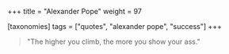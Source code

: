 +++
title = "Alexander Pope"
weight = 97

[taxonomies]
tags = ["quotes", "alexander pope", "success"]
+++

> "The higher you climb, the more you show your ass."
